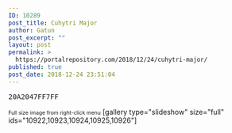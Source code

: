 ```yaml
---
ID: 10289
post_title: Cuhytri Major
author: Gatun
post_excerpt: ""
layout: post
permalink: >
  https://portalrepository.com/2018/12/24/cuhytri-major/
published: true
post_date: 2018-12-24 23:51:04
---
```

<pre>20A2047FF7FF</pre>

<span style="font-size: 8pt">Full size image from right-click menu</span>
[gallery type="slideshow" size="full" ids="10922,10923,10924,10925,10926"]